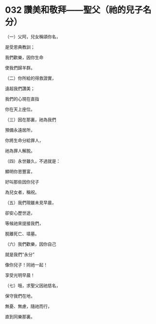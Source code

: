 # 032 讚美和敬拜——聖父（祂的兒子名分）

（一）父阿，兒女稱頌你名，

是受恩典教訓；

我們歡樂，因你生命

使我們歸羊群。

（二）你所給的得救證實，

遠超我們讚美；

我們的心現在直指

你在天上座位。

（三）因在那裏，祂為我們

預備永遠居所，

你將生命分給罪人，

祂為罪人解脫。

（四）永世雖久，不過就是：

顯明你恩豐富，

好叫那些因你兒子

為兒女者，稱祝。

（五）我們現雖未見早晨，

卻安心歷世途，

等候祂來提接我們，

脫離死亡、墳墓。

（六）我們歡樂，因你自己

就是我們“永分”

像你兒子！同祂一起！

享受光明早晨！

（七）哦，求聖父因祂慈名，

保守我們在地，

無憂、無慮，隨祂而行，

直到同樂那裏。

